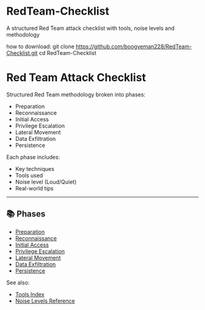 # RedTeam-Checklist
A structured Red Team attack checklist with tools, noise levels and methodology

how to download:
git clone https://github.com/boogyeman228/RedTeam-Checklist.git
cd RedTeam-Checklist


# Red Team Attack Checklist

Structured Red Team methodology broken into phases:
- Preparation
- Reconnaissance
- Initial Access
- Privilege Escalation
- Lateral Movement
- Data Exfiltration
- Persistence

Each phase includes:
- Key techniques
- Tools used
- Noise level (Loud/Quiet)
- Real-world tips

---

## 📚 Phases
- [Preparation](./Preparation.md)
- [Reconnaissance](./1-Reconnaissance.md)
- [Initial Access](./2-InitialAccess.md)
- [Privilege Escalation](./3-PrivilegeEscalation.md)
- [Lateral Movement](./4-LateralMovement.md)
- [Data Exfiltration](./5-DataExfiltration.md)
- [Persistence](./6-Persistence.md)

See also:
- [Tools Index](./TOOLS.md)
- [Noise Levels Reference](./noise-levels.md)
